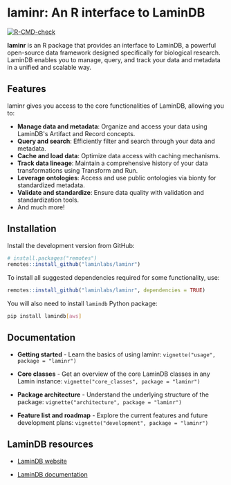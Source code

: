 # laminr: An R interface to LaminDB

<!-- badges: start -->
[![R-CMD-check](https://github.com/laminlabs/laminr/actions/workflows/R-CMD-check.yaml/badge.svg)](https://github.com/laminlabs/laminr/actions/workflows/R-CMD-check.yaml)
<!-- badges: end -->

**laminr** is an R package that provides an interface to LaminDB, a powerful open-source data framework designed specifically for biological research. LaminDB enables you to manage, query, and track your data and metadata in a unified and scalable way.

## Features

laminr gives you access to the core functionalities of LaminDB, allowing you to:

* **Manage data and metadata**: Organize and access your data using LaminDB's Artifact and Record concepts.
* **Query and search**: Efficiently filter and search through your data and metadata.
* **Cache and load data**: Optimize data access with caching mechanisms.
* **Track data lineage**: Maintain a comprehensive history of your data transformations using Transform and Run.
* **Leverage ontologies**: Access and use public ontologies via bionty for standardized metadata.
* **Validate and standardize**: Ensure data quality with validation and standardization tools.
* And much more!

## Installation

Install the development version from GitHub:

``` r
# install.packages("remotes")
remotes::install_github("laminlabs/laminr")
```

To install all suggested dependencies required for some functionality,
use:

``` r
remotes::install_github("laminlabs/laminr", dependencies = TRUE)
```

You will also need to install `lamindb` Python package:

``` bash
pip install lamindb[aws]
```

## Documentation

* **Getting started** - Learn the basics of using laminr: `vignette("usage", package = "laminr")`

* **Core classes** - Get an overview of the core LaminDB classes in any Lamin instance: `vignette("core_classes", package = "laminr")`

* **Package architecture** - Understand the underlying structure of the package: `vignette("architecture", package = "laminr")`

* **Feature list and roadmap** - Explore the current features and future development plans: `vignette("development", package = "laminr")`

## LaminDB resources

* [LaminDB website](https://lamin.ai/)

* [LaminDB documentation](https://docs.lamin.ai/)
